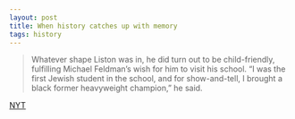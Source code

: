 ```yaml
---
layout: post
title: When history catches up with memory
tags: history
---
```


> Whatever shape Liston was in, he did turn out to be child-friendly, fulfilling Michael Feldman’s wish for him to visit his school. “I was the first Jewish student in the school, and for show-and-tell, I brought a black former heavyweight champion,” he said.

[NYT]

[NYT]: http://nyti.ms/1EhNnAC

